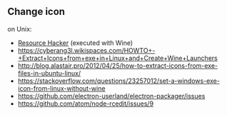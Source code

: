 ## Change icon

on Unix:

- [Resource Hacker](http://www.angusj.com/resourcehacker/) (executed with Wine)
- https://cyberang3l.wikispaces.com/HOWTO+-+Extract+Icons+from+exe+in+Linux+and+Create+Wine+Launchers
- http://blog.alastair.pro/2012/04/25/how-to-extract-icons-from-exe-files-in-ubuntu-linux/
- https://stackoverflow.com/questions/23257012/set-a-windows-exe-icon-from-linux-without-wine
- https://github.com/electron-userland/electron-packager/issues
- https://github.com/atom/node-rcedit/issues/9